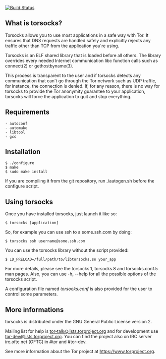 [![Build Status](https://travis-ci.org/dgoulet/torsocks.png)](https://travis-ci.org/dgoulet/torsocks)

What is torsocks?
-----------------

Torsocks allows you to use most applications in a safe way with Tor. It ensures
that DNS requests are handled safely and explicitly rejects any traffic other
than TCP from the application you're using.

Torsocks is an ELF shared library that is loaded before all others. The library
overrides every needed Internet communication libc function calls such as
connect(2) or gethostbyname(3).

This process is transparent to the user and if torsocks detects any
communication that can't go through the Tor network such as UDP traffic, for
instance, the connection is denied. If, for any reason, there is no way for
torsocks to provide the Tor anonymity guarantee to your application, torsocks
will force the application to quit and stop everything.

Requirements
-----------------

    - autoconf
	- automake
	- libtool
	- gcc

Installation
-----------------

    $ ./configure
    $ make
    $ sudo make install

If you are compiling it from the git repository, run ./autogen.sh before the
configure script.

Using torsocks
--------------

Once you have installed torsocks, just launch it like so:

    $ torsocks [application]

So, for example you can use ssh to a some.ssh.com by doing:

    $ torsocks ssh username@some.ssh.com

You can use the torsocks library without the script provided:

    $ LD_PRELOAD=/full/path/to/libtorsocks.so your_app

For more details, please see the torsocks.1, torsocks.8 and torsocks.conf.5 man
pages. Also, you can use -h, --help for all the possible options of the
torsocks script.

A configuration file named *torsocks.conf* is also provided for the user to
control some parameters.

More informations
--------------

torsocks is distributed under the GNU General Public License version 2.

Mailing list for help is <tor-talk@lists.torproject.org> and for development
use <tor-dev@lists.torproject.org>. You can find the project also on IRC server
irc.oftc.net (OFTC) in #tor and #tor-dev.

See more information about the Tor project at https://www.torproject.org.

